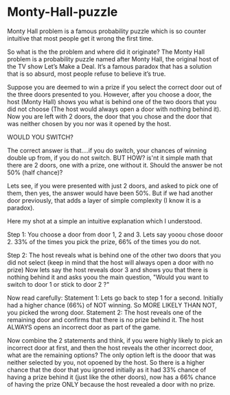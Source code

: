 # Monty-Hall-puzzle

Monty Hall problem is a famous probability puzzle which is so counter intuitive that most people get it wrong the first time.

So what is the the problem and where did it originate?
The Monty Hall problem is a probability puzzle named after Monty Hall, the original host of the TV show Let’s Make a Deal. It’s a famous paradox that has a solution that is so absurd, most people refuse to believe it’s true.

Suppose you are deemed to win a prize if you select the correct door out of the three doors presented to you. However, after you choose a door, the host (Monty Hall) shows you what is behind one of the two doors
that you did not choose (The host would always open a door with nothing behind it). Now you are left with 2 doors, the door that you chose and the door that was neither chosen by you nor was it opened by the host.

WOULD YOU SWITCH?

The correct answer is that....if you do switch, your chances of winning double up from, if you do not switch.
BUT HOW? is'nt it simple math that there are 2 doors, one with a prize, one without it. Should the answer be not 50% (half chance)?

Lets see, if you were presented with just 2 doors, and asked to pick one of them, then yes, the answer would have been 50%.
But if we had another door previously, that adds a layer of simple complexity (I know it is a paradox).

Here my shot at a simple an intuitive explanation which I understood.

Step 1:
You choose a door from door 1, 2 and 3. Lets say yooou chose dooor 2. 33% of the times you pick the prize, 66% of the times you do not.

Step 2:
The host reveals what is behind one of the other two doors that you did not select (keep in mind that the host will always open a door with no prize)
Now lets say the host reveals door 3 and shows you that there is nothing behind it and asks yoou the main question, "Would you want to switch to door 1 or stick to door 2 ?"

Now read carefully:
Statement 1: Lets go back to step 1 for a second. Initially had a higher chance (66%) of NOT winning. So MORE LIKELY THAN NOT, you picked the wrong door.
Statement 2: The host reveals one of the remaining door and confirms that there is no prize behind it. The host ALWAYS opens an incorrect door as part of the game.

Now combine the 2 statements and think, if you were highly likely to pick an incorrect door at first, and then the host reveals the other incorrect door, what are the remaining options?
The only option left is the dooor that was neither selected by you, not opoened by the host. So there is a higher chance that the door that you ignored initially as it had 33% chance of
having a prize behind it (just like the other doors), now has a 66% chance of having the prize ONLY because the host revealed a door with no prize.
